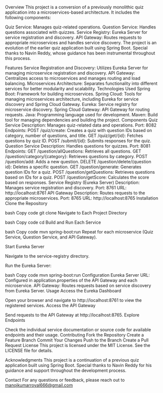 

Overview
This project is a conversion of a previously monolithic quiz application into a microservices-based architecture. It includes the following components:

Quiz Service: Manages quiz-related operations.
Question Service: Handles questions associated with quizzes.
Service Registry: Eureka Server for service registration and discovery.
API Gateway: Routes requests to appropriate microservices and handles service discovery.
The project is an evolution of the earlier quiz application built using Spring Boot. Special thanks to Navin Reddy, whose guidance has been instrumental throughout this process.

Features
Service Registration and Discovery: Utilizes Eureka Server for managing microservice registration and discovery.
API Gateway: Centralizes access to microservices and manages routing and load balancing.
Microservices Architecture: Separates functionality into different services for better modularity and scalability.
Technologies Used
Spring Boot: Framework for building microservices.
Spring Cloud: Tools for managing microservices architecture, including Eureka for service discovery and Spring Cloud Gateway.
Eureka: Service registry for microservice discovery.
Spring Cloud Gateway: API Gateway for routing requests.
Java: Programming language used for development.
Maven: Build tool for managing dependencies and building the project.
Components
Quiz Service
Description: Manages quiz-related data and operations.
Port: 8082
Endpoints:
POST /quiz/create: Creates a quiz with question IDs based on category, number of questions, and title.
GET /quiz/get/{id}: Fetches questions by quiz ID.
POST /submit/{id}: Submits responses for the quiz.
Question Service
Description: Handles questions for quizzes.
Port: 8081
Endpoints:
GET /question/allQuestions: Retrieves all questions.
GET /question/category/{category}: Retrieves questions by category.
POST /question/add: Adds a new question.
DELETE /question/delete/{question id}: Deletes a specific question.
GET /question/generate: Generates question IDs for a quiz.
POST /question/getQuestions: Retrieves questions based on IDs for a quiz.
POST /question/getScore: Calculates the score based on responses.
Service Registry (Eureka Server)
Description: Manages service registration and discovery.
Port: 8761
URL: http://localhost:8761
API Gateway
Description: Routes requests to the appropriate microservices.
Port: 8765
URL: http://localhost:8765
Installation
Clone the Repository

bash
Copy code
git clone <repository-url>
Navigate to Each Project Directory

bash
Copy code
cd <project-directory>
Build and Run Each Service

bash
Copy code
mvn spring-boot:run
Repeat for each microservice (Quiz Service, Question Service, and API Gateway).

Start Eureka Server

Navigate to the service-registry directory.

Run the Eureka Server:

bash
Copy code
mvn spring-boot:run
Configuration
Eureka Server URL: Configured in application.properties of the API Gateway and each microservice.
API Gateway: Routes requests based on service discovery from Eureka Server.
Usage
Access the Eureka Dashboard

Open your browser and navigate to http://localhost:8761 to view the registered services.
Access the API Gateway

Send requests to the API Gateway at http://localhost:8765.
Explore Endpoints

Check the individual service documentation or source code for available endpoints and their usage.
Contributing
Fork the Repository
Create a Feature Branch
Commit Your Changes
Push to the Branch
Create a Pull Request
License
This project is licensed under the MIT License. See the LICENSE file for details.

Acknowledgments
This project is a continuation of a previous quiz application built using Spring Boot. Special thanks to Navin Reddy for his guidance and support throughout the development process.

Contact
For any questions or feedback, please reach out to manojkumarroyal666@gmail.com
